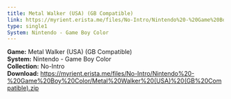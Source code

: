 ```yaml
---
title: Metal Walker (USA) (GB Compatible)
link: https://myrient.erista.me/files/No-Intro/Nintendo%20-%20Game%20Boy%20Color/Metal%20Walker%20(USA)%20(GB%20Compatible).zip
type: single1
System: Nintendo - Game Boy Color
---
```

<b>Game:</b> Metal Walker (USA) (GB Compatible)<br>
<b>System:</b> Nintendo - Game Boy Color<br>
<b>Collection:</b> No-Intro<br>
<b>Download:</b> https://myrient.erista.me/files/No-Intro/Nintendo%20-%20Game%20Boy%20Color/Metal%20Walker%20(USA)%20(GB%20Compatible).zip
